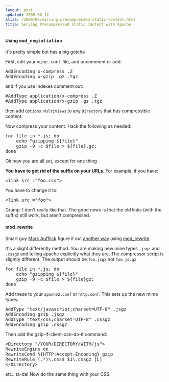 ```yaml
---
layout: post
updated: 2009-06-12
alias: /2009/06/serving-precompressed-static-content.html
title: Serving Precompressed Static Content with Apache
---
```

<h4> Using <tt>mod_negiotiation</tt></h4>

<P>It's pretty simple but has a big gotcha</p>

<p>First, edit your <tt>mine.conf</tt> file, and uncomment or add: </p>
<pre>
AddEncoding x-compress .Z
AddEncoding x-gzip .gz .tgz
</pre>
<p>
and if you use Indexes comment out:
</p>
<pre>
#AddType application/x-compress .Z
#AddType application/x-gzip .gz .tgz
</pre>
<p>
then add  <code>Options MultiViews</code> to any <code>Directory</code> that has compressible content.
</p>

<p>Now compress your content.  Hack the following as needed: </p>
<pre>
for file in *.js; do
    echo "gzipping $&#123;file&#125;"
    gzip -9 -c $file > $&#123;file&#125;.gz;
done
</pre>

<p>Ok now you are all set, except for one thing</p>

<p><b>You have to get rid of the suffix on your URLs</b>.  For example, if you have:

<pre>
&lt;link src ="foo.css"&gt;
</pre>
You have to change it to:

<pre>
&lt;link src ="foo"&gt;
</pre>

<p>Grump.  I don't really like that.  The good news is that the old links (with the suffix) still work, but aren't compressed.</p>

<h4> mod_rewrite </h4>

<p>
Smart guy <a href="http://mark.aufflick.com/">Mark Aufflick</a> figure it out <a href="http://mark.aufflick.com/blog/2007/12/06/serve-pre-compressed-content-with-apache">another way</a> using <a href="http://httpd.apache.org/docs/2.2/mod/mod_rewrite.html">mod_rewrite</a>.
</p>
<p>
It's a slight differently method.  You are making new mine types  <code>.jsgz</code> and <code>.cssgz</code> and telling apache explicitly what they are.  The compressor script is slightly different. The output should be <code>foo.jsgz</code> not <code>foo.js.gz</code>
</p>
<pre>
for file in *.js; do
    echo "gzipping $&#123;file&#125;"
    gzip -9 -c $file > $&#123;file&#125;gz;
done
</pre>

<p>
Add these to your <code>apache2.conf</code> or <code>http.conf</code>.  This sets up the new mime types:
</p>

<pre>
AddType "text/javascript;charset=UTF-8" .jsgz
AddEncoding gzip .jsgz
AddType "text/css;charset=UTF-8" .cssgz
AddEncoding gzip .cssgz
</pre>

<p>Then add the gzip-if-client-can-do-it command:</p>
<pre>
&lt;Directory "/YOUR/DIRECTORY/WITH/js"&gt;
RewriteEngine on
RewriteCond %&#123;HTTP:Accept-Encoding&#125; gzip
RewriteRule (.*)\.css$ $1\.cssgz [L]
&lt;/Directory&gt;
</pre>

<p>etc..  ta-da!  Now do the same thing with your CSS. </p>